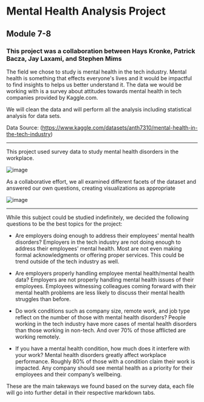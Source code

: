 # Mental Health Analysis Project
## Module 7-8
### This project was a collaboration between Hays Kronke, Patrick Bacza, Jay Laxami, and Stephen Mims

The field we chose to study is mental health in the tech industry. Mental health is something that effects everyone's lives and it would be impactful to find insights to helps us better understand it. The data we would be working with is a survey about attitudes towards mental health in tech companies provided by Kaggle.com.

We will clean the data and will perform all the analysis including statistical analysis for data sets. 

Data Source: 
(https://www.kaggle.com/datasets/anth7310/mental-health-in-the-tech-industry)

-------------------------------------------------------------------------------------------

This project used survey data to study mental health disorders in the workplace.

![image](https://github.com/hdkronke/mental-health-project/assets/117773492/130e894c-b4df-4dd6-9fd7-8e10d544ce9c)

As a collaborative effort, we all examined different facets of the dataset and answered our own questions, creating visualizations as appropriate

![image](https://github.com/hdkronke/mental-health-project/assets/117773492/7f38b44c-e74d-4b84-be54-41fe19bbd3a2)

-------------------------------------------------------------------------------------------

While this subject could be studied indefinitely, we decided the following questions to be the best topics for the project:

- Are employers doing enough to address their employees' mental health disorders?
  Employers in the tech industry are not doing enough to address their employees’ mental health. Most are not even making formal acknowledgments or offering proper services. This could be trend outside of the tech industry as well.
  
- Are employers properly handling employee mental health/mental health data?
  Employers are not properly handling mental health issues of their employees. Employees witnessing colleagues coming forward with their mental health problems are less likely to discuss their mental health struggles than before.

- Do work conditions such as company size, remote work, and job type reflect on the number of those with mental health disorders?
  People working in the tech industry have more cases of mental health disorders than those working in non-tech. And over 70% of those afflicted are working remotely.

- If you have a mental health condition, how much does it interfere with your work?
  Mental health disorders greatly affect workplace performance. Roughly 80% of those with a condition claim their work is impacted. Any company should see mental health as a priority for their employees and their company’s wellbeing.

These are the main takeways we found based on the survey data, each file will go into further detail in their respective markdown tabs.
